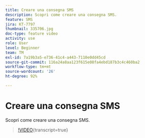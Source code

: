 ```yaml
---
title: Creare una consegna SMS
description: Scopri come creare una consegna SMS.
feature: SMS
jira: KT-7797
thumbnail: 335706.jpg
doc-type: feature video
activity: use
role: User
level: Beginner
team: TM
exl-id: 7a19b3a5-e736-41c4-a443-7110e0dd45cd
source-git-commit: 116a24a8aa123f615e08fa4ebd187b3c4c460ba2
workflow-type: tm+mt
source-wordcount: '26'
ht-degree: 92%

---
```


# Creare una consegna SMS

Scopri come creare una consegna SMS.

>[!VIDEO](https://video.tv.adobe.com/v/335706?quality=12&learn=on){transcript=true}
